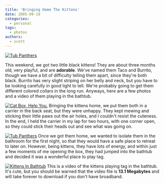 ```yaml
---
title: 'Bringing Home The Kittens'
date: 2005-09-19
categories:
  - personal
tags:
  - photos
authors:
  - scott
---
```


[![Tub Panthers](/images/kittens/IMG_2961.jpg 'Photo Sharing')](/images/kittens/IMG_2961.jpg 'Photo Sharing')

This weekend, we got two little black kittens! They are about three months old, very playful, and are **adorable**. We've named them Taco and Burrito, though we have a bit of difficulty telling them apart, since they're both black. Burrito has very slight striping on her belly and neck, but you have to be looking carefully in good light to tell. We're probably going to get them different colored collars in the long run. Anyways, here are a few photos and a video of them playing in the bathtub.

[![Cat Box, Help You.](/images/kittens/IMG_2957.jpg 'Photo Sharing')](/images/kittens/IMG_2957.jpg 'Photo Sharing') Bringing the kittens home, we put them both in a carrier in the back seat, but they were unhappy. They kept mewing and sticking their little paws out the air holes, and I couldn't resist the cuteness. In the end, I held the carrier in my lap for two hours, with one corner open, so they could stick their heads out and see what was going on.

[![Tub Panthers](/images/kittens/IMG_2961.jpg 'Photo Sharing')](/images/kittens/IMG_2961.jpg 'Photo Sharing') Once we got them home, we wanted to isolate them in the bathroom for the first night, so that they would have a safe place to retreat to later on. However, being kittens, they have lots of energy, and within just a few moments of me opening the box, they had jumped into the bathtub and decided it was a wonderful place to play tag.

[![Kittens In Bathtub](/images/MVI_2960.jpg)](http://spaceninja.com/movies/kittens.avi 'Photo Sharing') This is a video of the kittens playing tag in the bathtub. It's cute, but you should be warned that the video file is **13.1 Megabytes** and will take forever to download if you don't have broadband.
